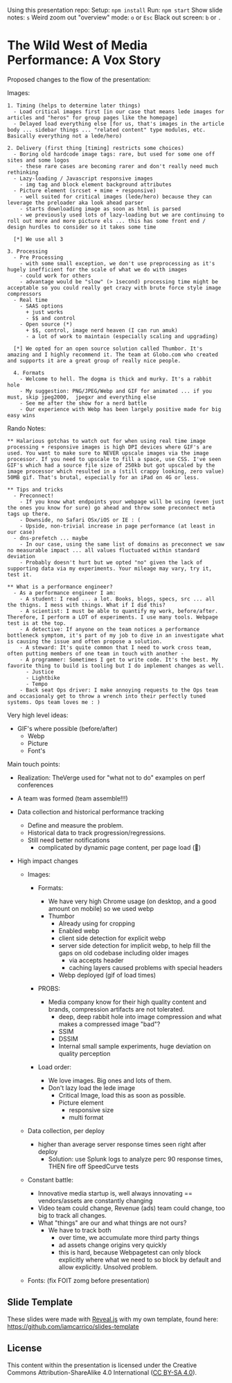 Using this presentation repo:
  Setup:
    `npm install`
  Run:
    `npm start`
  Show slide notes:
    `s`
  Weird zoom out "overview" mode:
    `o` or `Esc`
  Black out screen:
    `b` or `.`







The Wild West of Media Performance: A Vox Story
===============================================

Proposed changes to the flow of the presentation:

  Images:

    1. Timing (helps to determine later things)
      - Load critical images first [in our case that means lede images for articles and "heros" for group pages like the homepage]
      - Delayed load everything else [for us, that's images in the article body ... sidebar things ... "related content" type modules, etc. Basically everything not a lede/hero)

    2. Delivery (first thing [timing] restricts some choices)
      - Boring old hardcode image tags: rare, but used for some one off sites and some logos
        - these rare cases are becoming rarer and don't really need much rethinking
      - Lazy-loading / Javascript responsive images
        - img tag and block element background attributes
      - Picture element (srcset + mime + responsive)
        - well suited for critical images (lede/hero) because they can leverage the preloader aka look ahead parser
        - starts downloading image as soon as html is parsed
        - we previously used lots of lazy-loading but we are continuing to roll out more and more picture els ... this has some front end / design hurdles to consider so it takes some time

      [*] We use all 3

    3. Processing
      - Pre Processing
        - with some small exception, we don't use preprocessing as it's hugely inefficient for the scale of what we do with images
        - could work for others
        - advantage would be "slow" (> 1second) processing time might be acceptable so you could really get crazy with brute force style image compressors
      - Real time
        - SAAS options
          + just works
          - $$ and control
        - Open source (*)
          + $$, control, image nerd heaven (I can run amuk)
          - a lot of work to maintain (especially scaling and upgrading)

      [*] We opted for an open source solution called Thumbor. It's amazing and I highly recommend it. The team at Globo.com who created and supports it are a great group of really nice people.

      4. Formats
        - Welcome to hell. The dogma is thick and murky. It's a rabbit hole
        - My suggestion: PNG/JPEG/Webp and GIF for animated ... if you must, skip jpeg2000,  jpegxr and everything else
        - See me after the show for a nerd battle
        - Our experience with Webp has been largely positive made for big easy wins










Rando Notes:

    ** Halarious gotchas to watch out for when using real time image processing + responsive images is high DPI devices where GIF's are used. You want to make sure to NEVER upscale images via the image processor. If you need to upscale to fill a space, use CSS. I've seen GIF's which had a source file size of 250kb but got upscaled by the image processor which resulted in a (still crappy looking, zero value) 50MB gif. That's brutal, especially for an iPad on 4G or less.

    ** Tips and tricks
      - Preconnect!
        - If you know what endpoints your webpage will be using (even just the ones you know for sure) go ahead and throw some preconnect meta tags up there.
        - Downside, no Safari OSx/iOS or IE : (
        - Upside, non-trivial increase in page performance (at least in our case)
      - dns-prefetch ... maybe
        - In our case, using the same list of domains as preconnect we saw no measurable impact ... all values fluctuated within standard deviation
        - Probably doesn't hurt but we opted "no" given the lack of supporting data via my experiments. Your mileage may vary, try it, test it.

    ** What is a performance engineer?
      - As a performance engineer I am:
        - A student: I read ... a lot. Books, blogs, specs, src ... all the thigns. I mess with things. What if I did this?
        - A scientist: I must be able to quantify my work, before/after. Therefore, I perform a LOT of experiments. I use many tools. Webpage test is at the top.
        - A detective: If anyone on the team notices a performance bottleneck symptom, it's part of my job to dive in an investigate what is causing the issue and often propose a solution.
        - A steward: It's quite common that I need to work cross team, often putting members of one team in touch with another -
        - A programmer: Sometimes I get to write code. It's the best. My favorite thing to build is tooling but I do implement changes as well.
          - Justice
          - Lightbike
          - Tempo
        - Back seat Ops driver: I make annoying requests to the Ops team and occasionaly get to throw a wrench into their perfectly tuned systems. Ops team loves me : )


Very high level ideas:
  - GIF's where possible (before/after)
    - Webp
    - Picture
    - Font's




Main touch points:
  - Realization: TheVerge used for "what not to do" examples on perf conferences
  - A team was formed (team assemble!!!)
  - Data collection and historical performance tracking
    - Define and measure the problem.
    - Historical data to track progression/regressions.
    - Still need better notifications
      - complicated by dynamic page content, per page load (:knife:)

  - High impact changes

    - Images:

      - Formats:
        - We have very high Chrome usage (on desktop, and a good amount on mobile) so we used webp
        - Thumbor
          - Already using for cropping
          - Enabled webp
          - client side detection for explicit webp
          - server side detection for implicit webp, to help fill the gaps on old codebase including older images
            - via accepts header
            - caching layers caused problems with special headers
          - Webp deployed (gif of load times)

      - PROBS:
        - Media company know for their high quality content and brands, compression artifacts are not tolerated.
          - deep, deep rabbit hole into image compression and what makes a compressed image "bad"?
          - SSIM
          - DSSIM
          - Internal small sample experiments, huge deviation on quality perception

      - Load order:
        - We love images. Big ones and lots of them.
        - Don't lazy load the lede image
          - Critical Image, load this as soon as possible.
          - Picture element
            - responsive size
            - multi format

    - Data collection, per deploy
      - higher than average server response times seen right after deploy
        - Solution: use Splunk logs to analyze perc 90 response times, THEN fire off SpeedCurve tests

    - Constant battle:
      - Innovative media startup is, well always innovating == vendors/assets are constantly changing
      - Video team could change, Revenue (ads) team could change, too big to track all changes.
      - What "things" are our and what things are not ours?
        - We have to track both
          - over time, we accumulate more third party things
          - ad assets change origins very quickly
          - this is hard, because Webpagetest can only block explicitly where what we need to so block by default and allow explicitly. Unsolved problem.




    - Fonts: (fix FOIT zomg before presentation)




## Slide Template

These slides were made with [Reveal.js](http://lab.hakim.se/reveal-js/) with my own template, found here: https://github.com/iamcarrico/slides-template

## License

This content within the presentation is licensed under the Creative Commons Attribution-ShareAlike 4.0 International ([CC BY-SA 4.0](http://creativecommons.org/licenses/by-sa/4.0/)).
